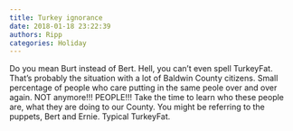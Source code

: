 ```yaml
---
title: Turkey ignorance
date: 2018-01-18 23:22:39
authors: Ripp
categories: Holiday
---
```


 Do you mean Burt instead of Bert. Hell, you can’t even spell TurkeyFat. That’s probably the situation with a lot of Baldwin County citizens. Small percentage of people who care putting in the same peole over and over again. NOT anymore!!!  PEOPLE!!! Take the time to learn who these people are, what they are doing to our County. You might be referring to the puppets, Bert and Ernie.   Typical TurkeyFat.